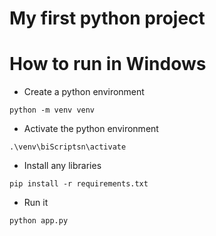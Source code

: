 # My first python project

# How to run in Windows
- Create a python environment
```
python -m venv venv
```
- Activate the python environment
```
.\venv\biScriptsn\activate
```
- Install any libraries 
```
pip install -r requirements.txt
```
- Run it
```
python app.py
```